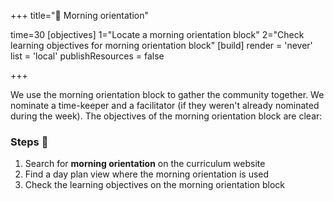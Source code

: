 +++
title="🎡 Morning orientation"

time=30
[objectives]
    1="Locate a morning orientation block"
    2="Check learning objectives for morning orientation block"
[build]
  render = 'never'
  list = 'local'
  publishResources = false

+++

We use the morning orientation block to gather the community together. We nominate a time-keeper and a facilitator (if they weren't already nominated during the week). The objectives of the morning orientation block are clear:

### Steps 👣

1. Search for **morning orientation** on the curriculum website
1. Find a day plan view where the morning orientation is used
1. Check the learning objectives on the morning orientation block
